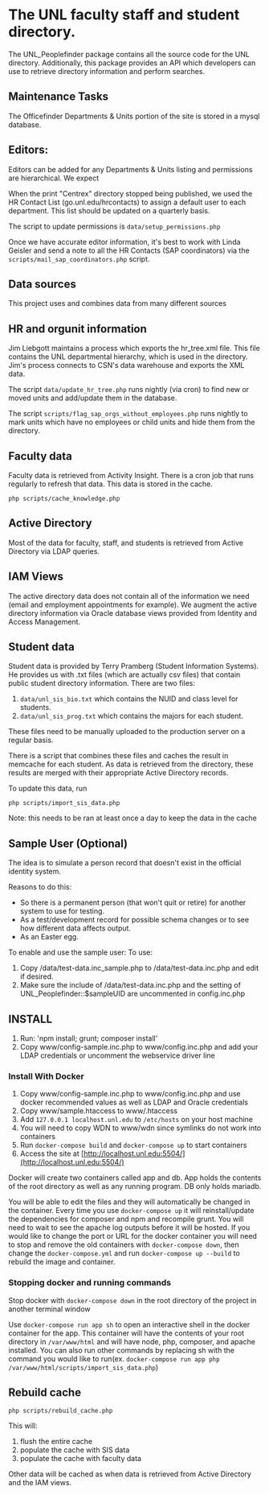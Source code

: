 # The UNL faculty staff and student directory.

The UNL_Peoplefinder package contains all the source code for the UNL directory.
Additionally, this package provides an API which developers can use to retrieve
directory information and perform searches.

## Maintenance Tasks

The Officefinder Departments & Units portion of the site is stored in a mysql database.

## Editors:

Editors can be added for any Departments & Units listing and permissions are
hierarchical. We expect 

When the print "Centrex" directory stopped being published, we used the HR
Contact List (go.unl.edu/hrcontacts) to assign a default user to each
department. This list should be updated on a quarterly basis.

The script to update permissions is `data/setup_permissions.php`

Once we have accurate editor information, it's best to work with Linda Geisler
and send a note to all the HR Contacts (SAP coordinators) via the
`scripts/mail_sap_coordinators.php` script.

## Data sources

This project uses and combines data from many different sources

## HR and orgunit information

Jim Liebgott maintains a process which exports the hr_tree.xml file. This file
contains the UNL departmental hierarchy, which is used in the directory.
Jim's process connects to CSN's data warehouse and exports the XML data.

The script `data/update_hr_tree.php` runs nightly (via cron) to find new or
moved units and add/update them in the database. 

The script `scripts/flag_sap_orgs_without_employees.php` runs nightly to mark
units which have no employees or child units and hide them from the directory.

## Faculty data

Faculty data is retrieved from Activity Insight. There is a cron job that runs regularly to refresh that data. This data is stored in the cache.

```
php scripts/cache_knowledge.php
```

## Active Directory

Most of the data for faculty, staff, and students is retrieved from Active Directory via LDAP queries.

## IAM Views

The active directory data does not contain all of the information we need (email and employment appointments for example). We augment the active directory information via Oracle database views provided from Identity and Access Management.

## Student data

Student data is provided by Terry Pramberg (Student Information Systems). He provides us with .txt files (which are actually csv files) that contain public student directory information. There are two files:

1) `data/unl_sis_bio.txt` which contains the NUID and class level for students.
2) `data/unl_sis_prog.txt` which contains the majors for each student.

These files need to be manually uploaded to the production server on a regular basis.

There is a script that combines these files and caches the result in memcache for each student. As data is retrieved from the directory, these results are merged with their appropriate Active Directory records.

To update this data, run

```
php scripts/import_sis_data.php
```

Note: this needs to be ran at least once a day to keep the data in the cache

## Sample User (Optional)

The idea is to simulate a person record that doesn't exist in the official identity system.

Reasons to do this:
- So there is a permanent person (that won't quit or retire) for another system to use for testing.
- As a test/development record for possible schema changes or to see how different data affects output.
- As an Easter egg.

To enable and use the sample user:
To use:
1) Copy /data/test-data.inc_sample.php to /data/test-data.inc.php and edit if desired.
2) Make sure the include of /data/test-data.inc.php and the setting of UNL_Peoplefinder::$sampleUID are uncommented in config.inc.php


## INSTALL

1) Run: 'npm install; grunt; composer install'
2) Copy www/config-sample.inc.php to www/config.inc.php and add your LDAP credentials or uncomment the webservice driver line

### Install With Docker

1) Copy www/config-sample.inc.php to www/config.inc.php and use docker recommended values as well as LDAP and Oracle credentials
2) Copy www/sample.htaccess to www/.htaccess
3) Add `127.0.0.1 localhost.unl.edu` to `/etc/hosts` on your host machine
4) You will need to copy WDN to www/wdn since symlinks do not work into containers
5) Run `docker-compose build` and `docker-compose up` to start containers
6) Access the site at [http://localhost.unl.edu:5504/](http://localhost.unl.edu:5504/)

Docker will create two containers called app and db. App holds the contents of the root directory as well as any running program. DB only holds mariadb.

You will be able to edit the files and they will automatically be changed in the container. Every time you use `docker-compose up` it will reinstall/update the
dependencies for composer and npm and recompile grunt. You will need to wait to see the apache log outputs before it will be hosted. If you would like to change the port or URL for the docker container you will need to stop and remove the old containers with `docker-compose down`, then change the `docker-compose.yml` and run `docker-compose up --build` to rebuild the image and container.

### Stopping docker and running commands

Stop docker with `docker-compose down` in the root directory of the project in another terminal window

Use `docker-compose run app sh` to open an interactive shell in the docker container for the app. This container will have the contents of your root directory in `/var/www/html` and will have node, php, composer, and apache installed.
You can also run other commands by replacing sh with the command you would like to run(ex. `docker-compose run app php /var/www/html/scripts/import_sis_data.php`)



## Rebuild cache

```
php scripts/rebuild_cache.php
```

This will:
1) flush the entire cache
2) populate the cache with SIS data
2) populate the cache with faculty data

Other data will be cached as when data is retrieved from Active Directory and the IAM views.

